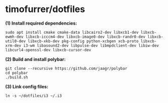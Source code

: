 # timofurrer/dotfiles

**(1) Install required dependencies:**

```
sudo apt install cmake cmake-data libcairo2-dev libxcb1-dev libxcb-ewmh-dev libxcb-icccm4-dev libxcb-image0-dev libxcb-randr0-dev libxcb-util0-dev libxcb-xkb-dev pkg-config python-xcbgen xcb-proto libxcb-xrm-dev i3-wm libasound2-dev libpulse-dev libmpdclient-dev libiw-dev libcurl4-openssl-dev libxcb-cursor-dev
```


**(2) Build and install polybar:**

```
git clone --recursive https://github.com/jaagr/polybar
cd polybar
./build.sh
```

**(3) Link config files:**

```
ln -s ~/dotfiles/i3 ~/.i3
```
